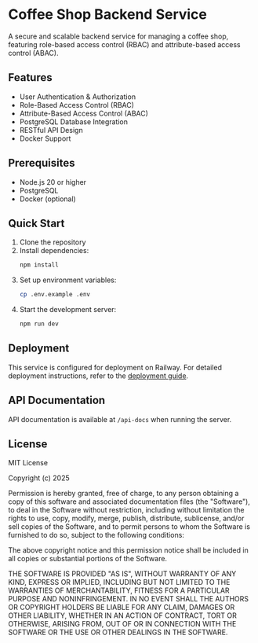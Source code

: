 # Coffee Shop Backend Service

A secure and scalable backend service for managing a coffee shop, featuring role-based access control (RBAC) and attribute-based access control (ABAC).

## Features

- User Authentication & Authorization
- Role-Based Access Control (RBAC)
- Attribute-Based Access Control (ABAC)
- PostgreSQL Database Integration
- RESTful API Design
- Docker Support

## Prerequisites

- Node.js 20 or higher
- PostgreSQL
- Docker (optional)

## Quick Start

1. Clone the repository
2. Install dependencies:
   ```bash
   npm install
   ```
3. Set up environment variables:
   ```bash
   cp .env.example .env
   ```
4. Start the development server:
   ```bash
   npm run dev
   ```

## Deployment

This service is configured for deployment on Railway. For detailed deployment instructions, refer to the [deployment guide](RAILWAY-DEPLOYMENT.md).

## API Documentation

API documentation is available at `/api-docs` when running the server.

## License

MIT License

Copyright (c) 2025

Permission is hereby granted, free of charge, to any person obtaining a copy
of this software and associated documentation files (the "Software"), to deal
in the Software without restriction, including without limitation the rights
to use, copy, modify, merge, publish, distribute, sublicense, and/or sell
copies of the Software, and to permit persons to whom the Software is
furnished to do so, subject to the following conditions:

The above copyright notice and this permission notice shall be included in all
copies or substantial portions of the Software.

THE SOFTWARE IS PROVIDED "AS IS", WITHOUT WARRANTY OF ANY KIND, EXPRESS OR
IMPLIED, INCLUDING BUT NOT LIMITED TO THE WARRANTIES OF MERCHANTABILITY,
FITNESS FOR A PARTICULAR PURPOSE AND NONINFRINGEMENT. IN NO EVENT SHALL THE
AUTHORS OR COPYRIGHT HOLDERS BE LIABLE FOR ANY CLAIM, DAMAGES OR OTHER
LIABILITY, WHETHER IN AN ACTION OF CONTRACT, TORT OR OTHERWISE, ARISING FROM,
OUT OF OR IN CONNECTION WITH THE SOFTWARE OR THE USE OR OTHER DEALINGS IN THE
SOFTWARE.